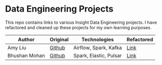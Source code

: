 # Data Engineering Projects

This repo contains links to various Insight Data Engineering projects. I have refactored and cleaned up these projects for my own learning purposes.

| Author        | Original                                        | Technologies           | Refactored                                 |
| -----------   | -----------                                     | -----------            | -----------                                |
| Amy Liu       | [Github](https://github.com/bug-dva/InnSight)   | Airflow, Spark, Kafka  | [Link](./Liu-InnSight/README.md)           |
| Bhushan Mohan | [Github](https://github.com/itzbhushan/insight) | Spark, Elastic, Pulsar | [Link](./Bhusan-You-Complete-Me/README.md) |
